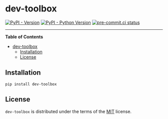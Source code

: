 # dev-toolbox

[![PyPI - Version](https://img.shields.io/pypi/v/dev-toolbox.svg)](https://pypi.org/project/dev-toolbox)
[![PyPI - Python Version](https://img.shields.io/pypi/pyversions/dev-toolbox.svg)](https://pypi.org/project/dev-toolbox)
[![pre-commit.ci status](https://results.pre-commit.ci/badge/github/FlavioAmurrioCS/dev-toolbox/main.svg)](https://results.pre-commit.ci/latest/github/FlavioAmurrioCS/dev-toolbox/main)

-----

**Table of Contents**

- [dev-toolbox](#dev-toolbox)
  - [Installation](#installation)
  - [License](#license)

## Installation

```console
pip install dev-toolbox
```

## License

`dev-toolbox` is distributed under the terms of the [MIT](https://spdx.org/licenses/MIT.html) license.

